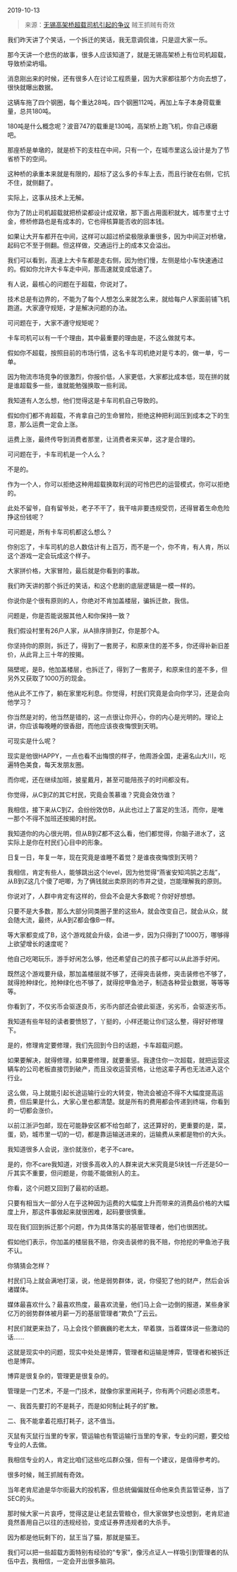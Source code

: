 2019-10-13

> 来源：[无锡高架桥超载司机引起的争议](http://mp.weixin.qq.com/s?__biz=MzU3NDc5Nzc0NQ==&mid=2247485611&idx=2&sn=d8ed27d8c36e027cd4c31343ea357b8f&chksm=fd2daa75ca5a23639234dc760d22fae34cf02f1c6dd3deebca9555d28d098e5b10c3feb5aa7a&scene=27#wechat_redirect)
> 贼王抓贼有奇效

我们昨天讲了个笑话，一个拆迁的笑话，我无意调侃谁，只是逗大家一乐。

  

那今天讲一个悲伤的故事，很多人应该知道了，就是无锡高架桥上有位司机超载，导致桥梁坍塌。  

  

消息刚出来的时候，还有很多人在讨论工程质量，因为大家都往那个方向去想了，很快就曝出数据。  

  

这辆车拖了四个钢圈，每个重达28吨，四个钢圈112吨，再加上车子本身荷载重量，总共180吨。

  

180吨是什么概念呢？波音747的载重是130吨，高架桥上跑飞机，你自己琢磨吧。

  

那座桥是单墩的，就是桥下的支柱在中间，只有一个，在城市里这么设计是为了节省桥下的空间。  

  

这种桥的承重本来就是有限的，超标了这么多的卡车上去，而且行驶在右侧，它抗不住，就侧翻了。

  

实际上，这事从技术上无解。

  

你为了防止司机超载就把桥梁都设计成双墩，那下面占用面积就大，城市里寸土寸金，修桥修路也是有成本的，它也得核算能否收的回本钱。  

  

如果让大开车都开在中间，这样可以超过桥梁极限承重很多，因为中间正对桥墩，起码它不至于侧翻。但这样做，交通运行上的成本又会溢出。

  

我们可以看到，高速上大卡车都是走右侧，因为他们慢，左侧是给小车快速通过的。假如你允许大卡车走中间，那高速就变成低速了。

  

有人说，最核心的问题在于超载，你说对了。  

  

技术总是有边界的，不能为了每个人想怎么来就怎么来，就给每户人家面前铺飞机跑道。大家遵守规矩，才是解决问题的办法。

  

可问题在于，大家不遵守规矩呢？  

  

卡车司机可以有一千个理由，其中最重要的理由是，不这么做就亏本。  

  

假如你不超载，按照目前的市场行情，这名卡车司机绝对是亏本的，做一单，亏一单。  

  

因为物流市场竞争的很激烈，你报价低，人家更低，大家都比成本低，现在拼的就是谁超载多一些，谁就能勉强换取一些利润。

  

我知道有人怎么想，他们觉得这是卡车司机自己导致的。

  

假如你们都不肯超载，不肯拿自己的生命冒险，拒绝这种把利润压到成本之下的生意，那么运费一定会上涨。

  

运费上涨，最终传导到消费者那里，让消费者来买单，这才是合理的。  

  

可问题在于，卡车司机是一个人么？  

  

不是的。

  

作为一个人，你可以拒绝这种用超载换取利润的可怜巴巴的运营模式，你可以拒绝的。

  

此处不留爷，自有留爷处，老子不干了，我干啥非要违规受罚，还得冒着生命危险挣这份钱呢？

  

可问题是，所有卡车司机都这么想么？  

  

你别忘了，卡车司机的总人数估计有上百万，而不是一个，你不肯，有人肯，所以这个游戏一定会玩成这个样子。  

  

大家拼价格，大家冒险，最后就是你看到的事故。

  

我们昨天讲的那个拆迁的笑话，和这个悲剧的底层逻辑是一模一样的。  

  

你说你是个很有原则的人，你绝对不肯加盖楼层，骗拆迁款，我信。  

  

问题是，你是否能说服其他人和你保持一致？

  

我们假设村里有26户人家，从A排序排到Z，你是那个A。  

  

你坚持你的原则，拆迁了，得到了一套房子，和原来住的差不多，你还得补新旧差价，从此背上三十年的按揭。  

  

隔壁呢，是B，他加盖楼层，也拆迁了，得到了一套房子，和原来住的差不多，但另外又获取了1000万的现金。

  

他从此不工作了，躺在家里吃利息。你觉得，村民们究竟是会向你学习，还是会向他学习？

  

你当然是对的，他当然是错的，这一点很让你开心，你的内心是光明的。理论上讲，你应该每晚睡的很香甜，而他应该夜夜悔恨到天明。

  

可现实是什么呢？  

  

现实是他很HAPPY，一点也看不出悔恨的样子，他周游全国，走遍名山大川，吃遍特色美食，每天发朋友圈。  

  

而你呢，还在继续加班，披星戴月，甚至可能陪孩子的时间都没有。  

  

你觉得，从C到Z的其它村民，究竟会羡慕谁？究竟会效仿谁？

  

我相信，接下来从C到Z，会纷纷效仿B，从此也过上了富足的生活，而你，是唯一那个不得不加班还按揭的村民。  

  

我知道你的内心很光明，但从B到Z都不这么看，他们都觉得，你脑子进水了，这实际上是你在村民们心目中的形象。  

  

日复一日，年复一年，现在究竟是谁睡不着觉？是谁夜夜悔恨到天明？  

  

我相信，肯定有些人，能够跳出这个level，因为他觉得“燕雀安知鸿鹄之志哉”，从B到Z这几个傻了吧唧，为了俩钱就出卖原则的市井之徒，岂能理解我的原则。

  

你说对了，人群中肯定有这样的，但会不会是大多数呢？你好好想想。  

  

只要不是大多数，那么大部分同类圈子里的这些A，就会改变自己，就会从众，就会随大流，最终，从A到Z都会像B一样。  

  

等大家都变成了B，这个游戏就会升级，会进一步，因为只得到了1000万，哪够得上欲望增长的速度呢？  

  

他自己吃喝玩乐，游手好闲怎么够，他还希望自己的孩子都可以从此游手好闲。  

  

既然这个游戏要升级，那加盖楼层就不够了，还得突击装修，突击装修也不够了，就得抢种绿化，抢种绿化也不够了，就得挖甲鱼池子，制造各种营业数据，等等等等。  

  

你看到了，不仅劣币会驱逐良币，劣币内部还会彼此驱逐，劣劣币，会驱逐劣币。

  

我知道有些年轻的读者要愤怒了，丫挺的，小样还能让你们这么整，得好好修理下。

  

是的，修理肯定要修理，我们先回到今日的话题，卡车超载问题。

  

如果要解决，就得修理，如果要修理，就要重惩。我逮住你一次超载，就把运营这辆车的公司老板直接罚到破产，而且没收运营资格，让他这辈子再也无法进入这个行业。

  

这么做，马上就能引起长途运输行业的大转变，物流会被迫不得不大幅度提高运费，但后果是什么，大家心里也都清楚。就是所有的费用都会传递到终端，你看到的一切都会涨价。

  

以前江浙沪包邮，现在可能静安区都不给包邮了，这还算好的，更重要的是，菜，蛋，奶，城市里一切的一切，都是靠运输送进来的，运输费从来都是物价的大头。

  

我知道很多人会说，涨价就涨价，老子不care。  

  

是的，你不care我知道，对很多高收入的人群来说大米究竟是5块钱一斤还是50一斤其实不重要，但问题是，你能不能做别人的主。

  

你看，这个问题又回到了最初的话题。

  

只要有相当大一部分人在乎这种因为运费的大幅度上升而带来的消费品价格的大幅度上升，那这件事做起来就很困难，起码要很慎重。  

  

现在我们回到拆迁那个问题，作为具体落实的基层管理者，他们也很困扰。  

  

假如他们表示，你加盖的楼层我不赔，你突击装修的我不赔，你抢挖的甲鱼池子我不认。  

  

你猜猜会怎样？  

  

村民们马上就会满地打滚，说，他是弱势群体，说，你侵犯了他的财产，然后会诉诸媒体。

  

媒体最喜欢什么？最喜欢热度，最喜欢流量，他们马上会一边倒的报道，某些身家亿万的弱势群体被月薪一万的基层管理者“欺负”了云云。

  

村民们就更来劲了，马上会找个颤巍巍的老太太，举着旗，当着媒体说一些激动的话......

  

这就是现实中的问题，现实中处处是博弈，管理者和运输是博弈，管理者和被拆迁也是博弈。

  

博弈是很复杂的，管理更是很复杂的。  

  

管理是一门艺术，不是一门技术，就像你家里闹耗子，你有两个问题必须思考。  

  

一、我首先要打的不是耗子，而是如何制止耗子的扩散。  

二、我不能拿着花瓶打耗子，这不值当。

  

灭鼠有灭鼠行当里的专家，管运输也有管运输行当里的专家，专业的问题，要交给专业的人去做。

  

我相信专业的人，肯定比咱们这些吃瓜群众强，但有一个建议，是值得参考的。

  

很多时候，贼王抓贼有奇效。  

  

当年老肯尼迪是华尔街最大的投机客，但总统偏偏就任命他来负责监管证券，当了SEC的头。  

  

那时候大家一片哀呼，觉得这是让老鼠去管粮仓，但大家做梦也没想到，老肯尼迪竟然善用自己以往的违规经验，变成证券界违规者的大杀手。

  

因为都是他玩剩下的，鼠王当了猫，那就是猫王。

  

我们可以把一些超载方面特别有经验的“专家”，像污点证人一样吸引到管理者的队伍中去，我相信，一定会开出很多脑洞。

